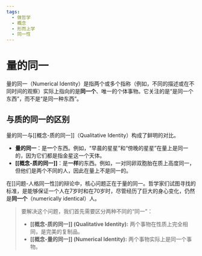 ```yaml
---
tags:
  - 做哲学
  - 概念
  - 形而上学
  - 同一性
---
```


# 量的同一

量的同一（Numerical Identity）是指两个或多个指称（例如，不同的描述或在不同时间的观察）实际上指向的是**同一个**、唯一的个体事物。它关注的是“是同一个东西”，而不是“是同一种东西”。

## 与质的同一的区别

量的同一与[[概念-质的同一]]（Qualitative Identity）构成了鲜明的对比。

*   **量的同一**：是**一**个东西。例如，“早晨的星星”和“傍晚的星星”在量上是同一的，因为它们都是指金星这一个天体。
*   **[[概念-质的同一]]**：是**一样**的东西。例如，一对同卵双胞胎在质上高度同一，但他们是两个不同的人，因此在量上不是同一的。

在[[问题-人格同一性]]的辩论中，核心问题正在于量的同一。哲学家们试图寻找的标准，是能够保证一个人在7岁时和在70岁时，尽管经历了巨大的身心变化，仍然是**同一个**（numerically identical）人。

> 要解决这个问题，我们首先需要区分两种不同的“同一”：
> *   **[[概念-质的同一]] (Qualitative Identity):** 两个事物在性质上完全相同，是完美的复制品。
> *   **[[概念-量的同一]] (Numerical Identity):** 两个事物实际上是同一个事物。
